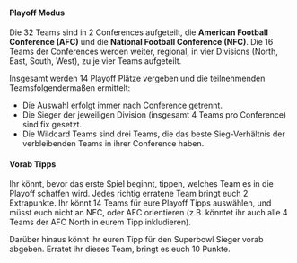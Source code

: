#### Playoff Modus
Die 32 Teams sind in 2 Conferences aufgeteilt, die **American Football Conference (AFC)** und die **National Football Conference (NFC)**. Die 16 Teams der Conferences werden weiter, regional, in vier Divisions (North, East, South, West), zu je vier Teams aufgeteilt.

Insgesamt werden 14 Playoff Plätze vergeben und die teilnehmenden Teamsfolgendermaßen ermittelt:

* Die Auswahl erfolgt immer nach Conference getrennt.
* Die Sieger der jeweiligen Division (insgesamt 4 Teams pro Conference) sind fix gesetzt.
* Die Wildcard Teams sind drei Teams, die das beste Sieg-Verhältnis der verbleibenden Teams in ihrer Conference haben.


#### Vorab Tipps

Ihr könnt, bevor das erste Spiel beginnt, tippen, welches Team es in die Playoff schaffen wird. Jedes richtig erratene Team bringt euch 2 Extrapunkte. Ihr könnt 14 Teams für eure Playoff Tipps auswählen, und müsst euch nicht an NFC, oder AFC orientieren (z.B. könntet ihr auch alle 4 Teams der AFC North in eurem Tipp inkludieren).

Darüber hinaus könnt ihr euren Tipp für den Superbowl Sieger vorab abgeben. Erratet ihr dieses Team, bringt es euch 10 Punkte.
